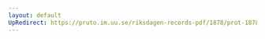 ```yaml
---
layout: default
UpRedirect: https://pruto.im.uu.se/riksdagen-records-pdf/1878/prot-1878--ak--026/prot-1878--ak--026_003.pdf
---
```

